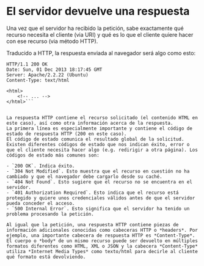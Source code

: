 # El servidor devuelve una respuesta

Una vez que el servidor ha recibido la petición, sabe exactamente qué recurso necesita el cliente (via URI) y qué es lo que el cliente quiere hacer con ese recurso (via método HTTP).

Traducido a HTTP, la respuesta enviada al navegador será algo como esto:

```http
HTTP/1.1 200 OK
Date: Sun, 01 Dec 2013 18:17:45 GMT
Server: Apache/2.2.22 (Ubuntu)
Content-Type: text/html

<html>
  	<!-- ... -->
</html>```


La respuesta HTTP contiene el recurso solicitado (el contenido HTML en este caso), así como otra información acerca de la respuesta.
La primera línea es especialmente importante y contiene el código de estado de respuesta HTTP (200 en este caso).
El código de estado comunica el resultado global de la solicitud.
Existen diferentes códigos de estado que nos indican éxito, error o que el cliente necesita hacer algo (e.g. redirigir a otra página). Los códigos de estado más comunes son:

- `200 OK`. Indica éxito.
- `304 Not Modified`. Esto muestra que el recurso en cuestión no ha cambiado y que el navegador debe cargarlo desde su caché.
- `404 Not Found`. Esto sugiere que el recurso no se encuentra en el servidor.
- `401 Authorization Required`. Esto indica que el recurso está protegido y quiere unos credenciales válidos antes de que el servidor pueda conceder el acceso.
- `500 Internal Error`. Esto significa que el servidor ha tenido un problema procesando la petición.

Al igual que la petición, una respuesta HTTP contiene piezas de información adicionales conocidas como cabeceras HTTP o *headers*. Por ejemplo, una importante cabecera de respuesta HTTP es *Content-Type*. El cuerpo o *body* de un mismo recurso puede ser devuelto en múltiples formatos diferentes como HTML, XML o JSON y la cabecera *Content-Type* utiliza *Internet Media Types* como texto/html para decirle al cliente qué formato está devolviendo.
